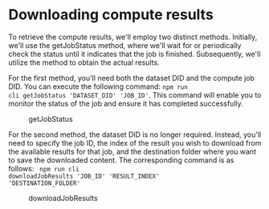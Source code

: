 # Downloading compute results

To retrieve the compute results, we'll employ two distinct methods. Initially, we'll use the getJobStatus method, where we'll wait for or periodically check the status until it indicates that the job is finished. Subsequently, we'll utilize the method to obtain the actual results.

For the first method, you'll need both the dataset DID and the compute job DID. You can execute the following command: <code>npm run cli getJobStatus 'DATASET_DID' 'JOB_ID'</code>. This command will enable you to monitor the status of the job and ensure it has completed successfully.

<figure><img src="https://files.gitbook.com/v0/b/gitbook-x-prod.appspot.com/o/spaces%2FzQlpIJEeu8x5yl0OLuXn%2Fuploads%2FGURaTt0siyBHMDLwD1s5%2FScreenshot%202023-09-28%20at%2001.59.14.png?alt=media&token=528bd4e0-4a48-43f1-924d-c32976a7663b" alt=""><figcaption>getJobStatus</figcaption></figure>

For the second method, the dataset DID is no longer required. Instead, you'll need to specify the job ID, the index of the result you wish to download from the available results for that job, and the destination folder where you want to save the downloaded content. The corresponding command is as follows: <code> npm run cli downloadJobResults 'JOB_ID' 'RESULT_INDEX' 'DESTINATION_FOLDER'</code>

<figure><img src="https://files.gitbook.com/v0/b/gitbook-x-prod.appspot.com/o/spaces%2FzQlpIJEeu8x5yl0OLuXn%2Fuploads%2FjvvCAOQVQvAv2ygNtPby%2FScreenshot%202023-09-28%20at%2002.01.42.png?alt=media&token=da8868d7-6fdb-4dce-ac9a-6b395a0960e5" alt=""><figcaption>downloadJobResults</figcaption></figure>
